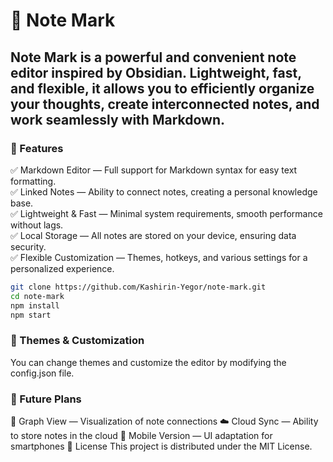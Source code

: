 # 📝 Note Mark
## Note Mark is a powerful and convenient note editor inspired by Obsidian. Lightweight, fast, and flexible, it allows you to efficiently organize your thoughts, create interconnected notes, and work seamlessly with Markdown.

### 🚀 Features
✅ Markdown Editor — Full support for Markdown syntax for easy text formatting.<br>
✅ Linked Notes — Ability to connect notes, creating a personal knowledge base.<br>
✅ Lightweight & Fast — Minimal system requirements, smooth performance without lags.<br>
✅ Local Storage — All notes are stored on your device, ensuring data security.<br>
✅ Flexible Customization — Themes, hotkeys, and various settings for a personalized experience.<br>

```sh
git clone https://github.com/Kashirin-Yegor/note-mark.git
cd note-mark
npm install
npm start
```

### 🎨 Themes & Customization
You can change themes and customize the editor by modifying the config.json file.

### 📌 Future Plans
🔗 Graph View — Visualization of note connections
☁️ Cloud Sync — Ability to store notes in the cloud
📱 Mobile Version — UI adaptation for smartphones
📜 License
This project is distributed under the MIT License.
